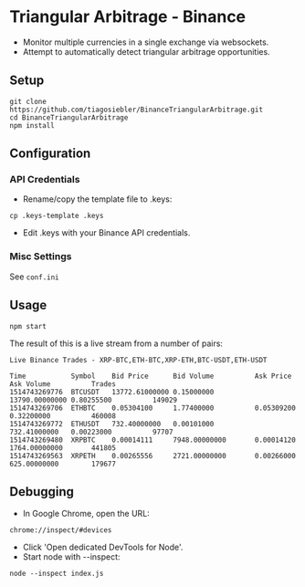# Triangular Arbitrage - Binance

- Monitor multiple currencies in a single exchange via websockets. 
- Attempt to automatically detect triangular arbitrage opportunities.

## Setup


```
git clone https://github.com/tiagosiebler/BinanceTriangularArbitrage.git
cd BinanceTriangularArbitrage
npm install
```

## Configuration

### API Credentials

- Rename/copy the template file to .keys:
```
cp .keys-template .keys
```

- Edit .keys with your Binance API credentials.

### Misc Settings

See `conf.ini`

## Usage

```
npm start
```

The result of this is a live stream from a number of pairs:
```
Live Binance Trades - XRP-BTC,ETH-BTC,XRP-ETH,BTC-USDT,ETH-USDT

Time           Symbol    Bid Price      Bid Volume          Ask Price      Ask Volume          Trades
1514743269776  BTCUSDT   13772.61000000 0.15000000          13790.00000000 0.80255500          149029
1514743269706  ETHBTC    0.05304100     1.77400000          0.05309200     0.32200000          460008
1514743269772  ETHUSDT   732.40000000   0.00101000          732.41000000   0.00223000          97707
1514743269480  XRPBTC    0.00014111     7948.00000000       0.00014120     1764.00000000       441805
1514743269563  XRPETH    0.00265556     2721.00000000       0.00266000     625.00000000        179677
```

## Debugging

- In Google Chrome, open the URL: 
```
chrome://inspect/#devices
```
- Click 'Open dedicated DevTools for Node'.
- Start node with --inspect:
```
node --inspect index.js
```
